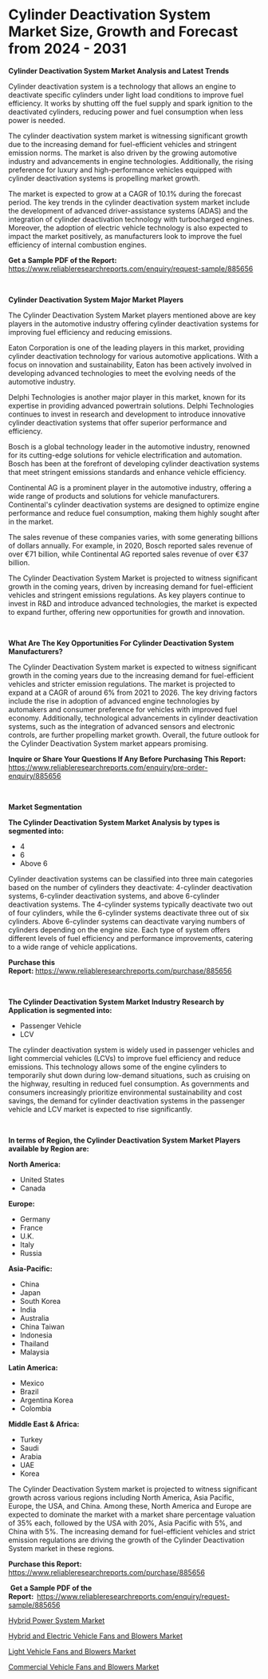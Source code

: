 <p><h1>Cylinder Deactivation System Market Size, Growth and Forecast from 2024 - 2031</h1></p><p><strong>Cylinder Deactivation System Market Analysis and Latest Trends</strong></p>
<p><p>Cylinder deactivation system is a technology that allows an engine to deactivate specific cylinders under light load conditions to improve fuel efficiency. It works by shutting off the fuel supply and spark ignition to the deactivated cylinders, reducing power and fuel consumption when less power is needed.</p><p>The cylinder deactivation system market is witnessing significant growth due to the increasing demand for fuel-efficient vehicles and stringent emission norms. The market is also driven by the growing automotive industry and advancements in engine technologies. Additionally, the rising preference for luxury and high-performance vehicles equipped with cylinder deactivation systems is propelling market growth.</p><p>The market is expected to grow at a CAGR of 10.1% during the forecast period. The key trends in the cylinder deactivation system market include the development of advanced driver-assistance systems (ADAS) and the integration of cylinder deactivation technology with turbocharged engines. Moreover, the adoption of electric vehicle technology is also expected to impact the market positively, as manufacturers look to improve the fuel efficiency of internal combustion engines.</p></p>
<p><strong>Get a Sample PDF of the Report:&nbsp;</strong> <a href="https://www.reliableresearchreports.com/enquiry/request-sample/885656">https://www.reliableresearchreports.com/enquiry/request-sample/885656</a></p>
<p>&nbsp;</p>
<p><strong>Cylinder Deactivation System Major Market Players</strong></p>
<p><p>The Cylinder Deactivation System Market players mentioned above are key players in the automotive industry offering cylinder deactivation systems for improving fuel efficiency and reducing emissions. </p><p>Eaton Corporation is one of the leading players in this market, providing cylinder deactivation technology for various automotive applications. With a focus on innovation and sustainability, Eaton has been actively involved in developing advanced technologies to meet the evolving needs of the automotive industry.</p><p>Delphi Technologies is another major player in this market, known for its expertise in providing advanced powertrain solutions. Delphi Technologies continues to invest in research and development to introduce innovative cylinder deactivation systems that offer superior performance and efficiency.</p><p>Bosch is a global technology leader in the automotive industry, renowned for its cutting-edge solutions for vehicle electrification and automation. Bosch has been at the forefront of developing cylinder deactivation systems that meet stringent emissions standards and enhance vehicle efficiency.</p><p>Continental AG is a prominent player in the automotive industry, offering a wide range of products and solutions for vehicle manufacturers. Continental's cylinder deactivation systems are designed to optimize engine performance and reduce fuel consumption, making them highly sought after in the market.</p><p>The sales revenue of these companies varies, with some generating billions of dollars annually. For example, in 2020, Bosch reported sales revenue of over €71 billion, while Continental AG reported sales revenue of over €37 billion.</p><p>The Cylinder Deactivation System Market is projected to witness significant growth in the coming years, driven by increasing demand for fuel-efficient vehicles and stringent emissions regulations. As key players continue to invest in R&D and introduce advanced technologies, the market is expected to expand further, offering new opportunities for growth and innovation.</p></p>
<p>&nbsp;</p>
<p><strong>What Are The Key Opportunities For Cylinder Deactivation System Manufacturers?</strong></p>
<p><p>The Cylinder Deactivation System market is expected to witness significant growth in the coming years due to the increasing demand for fuel-efficient vehicles and stricter emission regulations. The market is projected to expand at a CAGR of around 6% from 2021 to 2026. The key driving factors include the rise in adoption of advanced engine technologies by automakers and consumer preference for vehicles with improved fuel economy. Additionally, technological advancements in cylinder deactivation systems, such as the integration of advanced sensors and electronic controls, are further propelling market growth. Overall, the future outlook for the Cylinder Deactivation System market appears promising.</p></p>
<p><strong>Inquire or Share Your Questions If Any Before Purchasing This Report:</strong> <a href="https://www.reliableresearchreports.com/enquiry/pre-order-enquiry/885656">https://www.reliableresearchreports.com/enquiry/pre-order-enquiry/885656</a></p>
<p>&nbsp;</p>
<p><strong>Market Segmentation</strong></p>
<p><strong>The Cylinder Deactivation System Market Analysis by types is segmented into:</strong></p>
<p><ul><li>4</li><li>6</li><li>Above 6</li></ul></p>
<p><p>Cylinder deactivation systems can be classified into three main categories based on the number of cylinders they deactivate: 4-cylinder deactivation systems, 6-cylinder deactivation systems, and above 6-cylinder deactivation systems. The 4-cylinder systems typically deactivate two out of four cylinders, while the 6-cylinder systems deactivate three out of six cylinders. Above 6-cylinder systems can deactivate varying numbers of cylinders depending on the engine size. Each type of system offers different levels of fuel efficiency and performance improvements, catering to a wide range of vehicle applications.</p></p>
<p><strong>Purchase this Report:&nbsp;</strong><a href="https://www.reliableresearchreports.com/purchase/885656">https://www.reliableresearchreports.com/purchase/885656</a></p>
<p>&nbsp;</p>
<p><strong>The Cylinder Deactivation System Market Industry Research by Application is segmented into:</strong></p>
<p><ul><li>Passenger Vehicle</li><li>LCV</li></ul></p>
<p><p>The cylinder deactivation system is widely used in passenger vehicles and light commercial vehicles (LCVs) to improve fuel efficiency and reduce emissions. This technology allows some of the engine cylinders to temporarily shut down during low-demand situations, such as cruising on the highway, resulting in reduced fuel consumption. As governments and consumers increasingly prioritize environmental sustainability and cost savings, the demand for cylinder deactivation systems in the passenger vehicle and LCV market is expected to rise significantly.</p></p>
<p>&nbsp;</p>
<p><strong>In terms of Region, the Cylinder Deactivation System Market Players available by Region are:</strong></p>
<p>
    <p> <strong> North America: </strong>
        <ul>
            <li>United States</li>
            <li>Canada</li>
        </ul>
        </p> 
    <p> <strong> Europe: </strong>
        <ul>
            <li>Germany</li>
            <li>France</li>
            <li>U.K.</li>
            <li>Italy</li>
            <li>Russia</li>
        </ul>
        </p> 
    <p> <strong> Asia-Pacific: </strong>
        <ul>
            <li>China</li>
            <li>Japan</li>
            <li>South Korea</li>
            <li>India</li>
            <li>Australia</li>
            <li>China Taiwan</li>
            <li>Indonesia</li>
            <li>Thailand</li>
            <li>Malaysia</li>
        </ul>
        </p> 
    <p> <strong> Latin America: </strong>
        <ul>
            <li>Mexico</li>
            <li>Brazil</li>
            <li>Argentina Korea</li>
            <li>Colombia</li>
        </ul>
        </p> 
    <p> <strong> Middle East & Africa: </strong>
        <ul>
            <li>Turkey</li>
            <li>Saudi</li>
            <li>Arabia</li>
            <li>UAE</li>
            <li>Korea</li>
        </ul>
    </p>
    </p>
<p><p>The Cylinder Deactivation System market is projected to witness significant growth across various regions including North America, Asia Pacific, Europe, the USA, and China. Among these, North America and Europe are expected to dominate the market with a market share percentage valuation of 35% each, followed by the USA with 20%, Asia Pacific with 5%, and China with 5%. The increasing demand for fuel-efficient vehicles and strict emission regulations are driving the growth of the Cylinder Deactivation System market in these regions.</p></p>
<p><strong>Purchase this Report: </strong><a href="https://www.reliableresearchreports.com/purchase/885656">https://www.reliableresearchreports.com/purchase/885656</a></p>
<p>&nbsp;<strong>Get a Sample PDF of the Report:&nbsp;&nbsp;</strong><a href="https://www.reliableresearchreports.com/enquiry/request-sample/885656">https://www.reliableresearchreports.com/enquiry/request-sample/885656</a></p>
<p><strong></strong></p>
<p><p><a href="https://unruly-ladybug-44b.notion.site/Hybrid-Power-System-Market-with-the-goal-of-estimating-the-market-size-and-future-growth-potential-o-4b5fc6f10b484922b4530f8842fd2713">Hybrid Power System Market</a></p><p><a href="https://view.publitas.com/reportprime-1/hybrid-and-electric-vehicle-fans-and-blowers-market-offer-valuable-insights-into-market-size-market-share-market-trends-and-projections-spanning-from-2023-to-2030/">Hybrid and Electric Vehicle Fans and Blowers Market</a></p><p><a href="https://view.publitas.com/reportprime-1/light-vehicle-fans-and-blowers-market-size-evaluating-its-market-trends-growth-and-projections-2023-2030/">Light Vehicle Fans and Blowers Market</a></p><p><a href="https://view.publitas.com/reportprime-1/global-commercial-vehicle-fans-and-blowers-market-size-and-market-trends-insights-and-projections-from-2023-to-2030/">Commercial Vehicle Fans and Blowers Market</a></p></p>